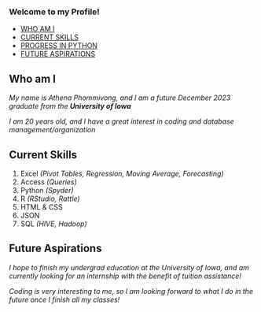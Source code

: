 ### Welcome to my Profile!

- [WHO AM I](#Who-am-I)
- [CURRENT SKILLS](#Current-Skills)
- [PROGRESS IN PYTHON](#Progress-in-Python)
- [FUTURE ASPIRATIONS](#Future-Aspirations)

## Who am I 

*My name is Athena Phommivong, and I am a future December 2023 graduate from the **University of Iowa***

*I am 20 years old, and I have a great interest in coding and database management/organization*

## Current Skills
1. Excel *(Pivot Tables, Regression, Moving Average, Forecasting)*
2. Access *(Queries)*
3. Python *(Spyder)*
4. R *(RStudio, Rattle)*
5. HTML & CSS
6. JSON
7. SQL *(HIVE, Hadoop)*

## Future Aspirations

*I hope to finish my undergrad education at the University of Iowa, and am currently looking for an internship with the benefit of tuition assistance!*

*Coding is very interesting to me, so I am looking forward to what I do in the future once I finish all my classes!*
